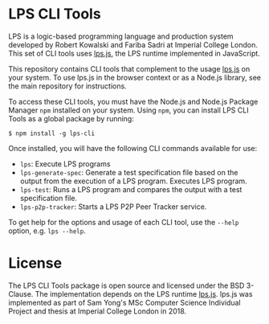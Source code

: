 # LPS CLI Tools

LPS is a logic-based programming language and production system developed by Robert Kowalski and Fariba Sadri at Imperial College London. This set of CLI tools uses [lps.js](https://github.com/mauris/lps.js), the LPS runtime implemented in JavaScript.

This repository contains CLI tools that complement to the usage [lps.js](https://github.com/mauris/lps.js) on your system. To use lps.js in the browser context or as a Node.js library, see the main repository for instructions.

To access these CLI tools, you must have the Node.js and Node.js Package Manager `npm` installed on your system. Using `npm`, you can install LPS CLI Tools as a global package by running:

    $ npm install -g lps-cli
   
Once installed, you will have the following CLI commands available for use:

- `lps`: Execute LPS programs
- `lps-generate-spec`: Generate a test specification file based on the output from the execution of a LPS program. Executes LPS program.
- `lps-test`: Runs a LPS program and compares the output with a test specification file.
- `lps-p2p-tracker`: Starts a LPS P2P Peer Tracker service.

To get help for the options and usage of each CLI tool, use the `--help` option, e.g. `lps --help`.

# License

The LPS CLI Tools package is open source and licensed under the BSD 3-Clause. The implementation depends on the LPS runtime [lps.js](https://github.com/mauris/lps.js). lps.js was implemented as part of Sam Yong's MSc Computer Science Individual Project and thesis at Imperial College London in 2018.